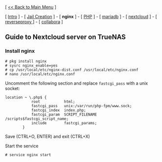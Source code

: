 [ [<< Back to Main Menu](https://github.com/seth586/guides/blob/master/README.md) ]

[ [Intro](README.md) ] - [ [Jail Creation](1_jail.md) ]  - [ **nginx** ] - [ [PHP](3_php.md) ] - [ [mariadb](2_mariadb.md) ] - [ [nextcloud](5_nextcloud.md) ] - [ [reverseproxy ](6_reverseproxy.md)] - [ [collabora](7_collabora.md) ]

## Guide to Nextcloud server on TrueNAS

### Install nginx
```
# pkg install nginx
# sysrc nginx_enable=yes
# cp /usr/local/etc/nginx-dist.conf /usr/local/etc/nginx.conf
# nano /usr/local/etc/nginx.conf
```

Uncomment the following section and replace `fastcgi_pass` with a unix socket:
```
location ~ \.php$ {
            root           html;
            fastcgi_pass   unix:/var/run/php-fpm/www.sock;
            fastcgi_index  index.php;
            fastcgi_param  SCRIPT_FILENAME  /scripts$fastcgi_script_name;
            include        fastcgi_params;
        }
```
Save (CTRL+O, ENTER) and exit (CTRL+X)

Start the service
```
# service nginx start
```

